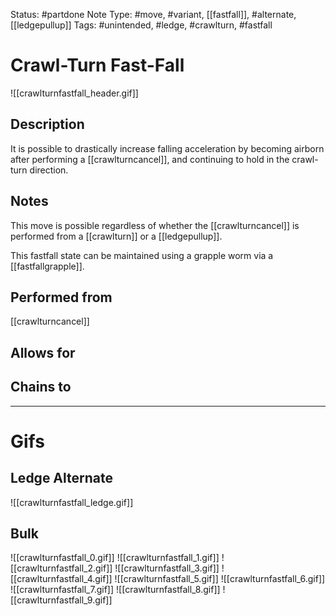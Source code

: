 Status: #partdone
Note Type: #move, #variant, [[fastfall]], #alternate, [[ledgepullup]]
Tags: #unintended, #ledge, #crawlturn, #fastfall

# Crawl-Turn Fast-Fall
![[crawlturnfastfall_header.gif]]
## Description
It is possible to drastically increase falling acceleration by becoming airborn after performing a [[crawlturncancel]], and continuing to hold in the crawl-turn direction.

## Notes
This move is possible regardless of whether the [[crawlturncancel]] is performed from a [[crawlturn]] or a [[ledgepullup]].

This fastfall state can be maintained using a grapple worm via a [[fastfallgrapple]].

## Performed from
[[crawlturncancel]]

## Allows for


## Chains to


___
# Gifs
## Ledge Alternate
![[crawlturnfastfall_ledge.gif]]
## Bulk
![[crawlturnfastfall_0.gif]]
![[crawlturnfastfall_1.gif]]
![[crawlturnfastfall_2.gif]]
![[crawlturnfastfall_3.gif]]
![[crawlturnfastfall_4.gif]]
![[crawlturnfastfall_5.gif]]
![[crawlturnfastfall_6.gif]]
![[crawlturnfastfall_7.gif]]
![[crawlturnfastfall_8.gif]]
![[crawlturnfastfall_9.gif]]